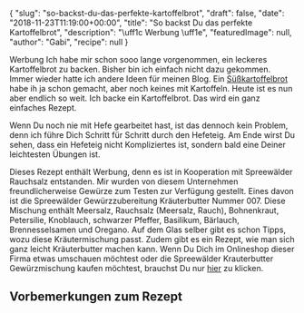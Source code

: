 {
    "slug": "so-backst-du-das-perfekte-kartoffelbrot",
    "draft": false,
    "date": "2018-11-23T11:19:00+00:00",
    "title": "So backst Du das perfekte Kartoffelbrot",
    "description": "\uff1c Werbung \uff1e",
    "featuredImage": null,
    "author": "Gabi",
    "recipe": null
}

Werbung
Ich habe mir schon sooo lange vorgenommen, ein leckeres  Kartoffelbrot zu backen. Bisher bin ich einfach nicht dazu gekommen. Immer wieder hatte ich andere Ideen für meinen Blog. Ein [Süßkartoffelbrot](https://kochfokus.de/artikel/suesskartoffelbrot/ "Süßkartoffelbrot") habe ih ja schon gemacht, aber noch keines mit Kartoffeln. Heute ist es nun aber endlich so weit. Ich backe ein Kartoffelbrot. Das wird ein ganz einfaches Rezept.

Wenn Du noch nie mit Hefe gearbeitet hast, ist das dennoch kein Problem, denn ich führe Dich Schritt für Schritt durch den Hefeteig. Am Ende wirst Du sehen, dass ein Hefeteig nicht Kompliziertes ist, sondern bald eine Deiner leichtesten Übungen ist.

Dieses Rezept enthält Werbung, denn es ist in Kooperation mit Spreewälder Rauchsalz entstanden. Mir wurden von diesem Unternehmen freundlicherweise Gewürze zum Testen zur Verfügung gestellt. Eines davon ist die Spreewälder Gewürzzubereitung Kräuterbutter Nummer 007. Diese Mischung enthält Meersalz, Rauchsalz (Meersalz, Rauch), Bohnenkraut, Petersilie, Knoblauch, schwarzer Pfeffer, Basilikum, Bärlauch, Brennesselsamen und Oregano. Auf dem Glas selber gibt es schon Tipps, wozu diese Kräutermischung passt. Zudem gibt es ein Rezept, wie man sich ganz leicht Kräuterbutter machen kann. Wenn Du Dich im Onlineshop dieser Firma etwas umschauen möchtest oder die Spreewälder Krauterbutter Gewürzmischung kaufen möchtest, brauchst Du nur [hier](https://rauchsalz.eu/ "hier") zu klicken.

## Vorbemerkungen zum Rezept